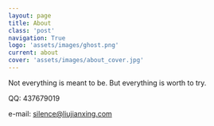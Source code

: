 ```yaml
---
layout: page
title: About
class: 'post'
navigation: True
logo: 'assets/images/ghost.png'
current: about
cover: 'assets/images/about_cover.jpg'
---
```


Not everything is meant to be.
But everything is worth to try.

QQ: 437679019

e-mail: silence@liujianxing.com
